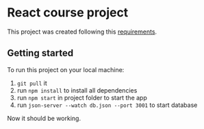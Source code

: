 # React course project

This project was created following this [requirements](https://github.com/gridu/grudu-react-course-final-task/tree/main).

## Getting started

To run this project on your local machine:

1. `git pull` it
2. run `npm install` to install all dependencies
3. run `npm start` in project folder to start the app
4. run `json-server --watch db.json --port 3001` to start database

Now it should be working.
